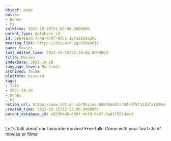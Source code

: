 ```yaml
---
object: page
hosts:
- Bones
- Pi
talktime: 2021-10-20T21:00:00.0000000
parent_type: database_id
id: b964bead-7c40-47df-9f53-1bfa1929e303
meeting_link: https://discord.gg/9Kbq4djs
name: Movies
last_edited_time: 2021-10-16T21:18:00.0000000
title: Movies
indexDate: 2021-10-20
language_level: No limit
archived: false
platform: Discord
tags:
- Talk
- 2021-10-20
- Bones
- Pi
notion_url: https://www.notion.so/Movies-b964bead7c4047df9f531bfa1929e303
created_time: 2021-10-15T12:55:00.0000000
parent_database_id: e9339446-880f-4ef0-8ad7-8ad1f507dded
---
```


Let's talk about our favourite movies!
Free talk! Come with your fav lists of movies or films!


